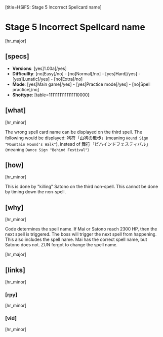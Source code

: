 [title=HSiFS: Stage 5 Incorrect Spellcard name]
# Stage 5 Incorrect Spellcard name
[hr_major]
## [specs]

* **Versions**: [yes]1.00a[/yes]
* **Difficullty**: [no]Easy[/no] - [no]Normal[/no] - [yes]Hard[/yes] - [yes]Lunatic[/yes] - [no]Extra[/no]
* **Mode**: [yes]Main game[/yes] -  [yes]Practice mode[/yes] - [no]Spell practice[/no]
* **Shottype**: [table=11111111111111110000]


## [what] 
[hr_minor]

The wrong spell card name can be displayed on the third spell. The following would be displayed: 狗符「山狗の散歩」(meaning ``Hound Sign "Mountain Hound's Walk"``), instead of 舞符「ビハインドフェスティバル」(meaning ``Dance Sign "Behind Festival"``)

## [how]
[hr_minor]

This is done by "killing" Satono on the third non-spell. This cannot be done by timing down the non-spell.

## [why]
[hr_minor]

Code determines the spell name. If Mai or Satono reach 2300 HP, then the next spell is triggered. The boss will trigger the next spell from happening. This also includes the spell name.
Mai has the correct spell name, but Satono does not. ZUN forgot to change the spell name.

[hr_major]
## [links]
[hr_minor]
### [rpy]
[hr_minor]
### [vid]
[hr_minor]
